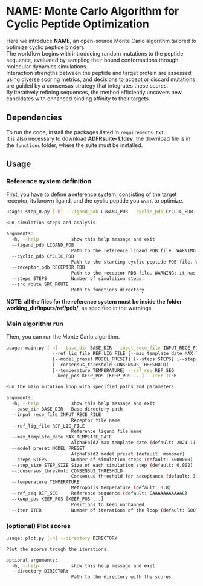 # NAME: Monte Carlo Algorithm for Cyclic Peptide Optimization

Here we introduce **NAME**, an open-source Monte Carlo algorithm tailored to optimize cyclic peptide binders.  
The workflow begins with introducing random mutations to the peptide sequence, evaluated by sampling their bound conformations through molecular dynamics simulations.  
Interaction strengths between the peptide and target protein are assessed using diverse scoring metrics, and decisions to accept or discard mutations are guided by a consensus strategy that integrates these scores.  
By iteratively refining sequences, the method efficiently uncovers new candidates with enhanced binding affinity to their targets.

## Dependencies

To run the code, install the packages listed in `requirements.txt`.  
It is also necessary to download **ADFRsuite-1.1dev**: the download file is in the `functions` folder, where the suite must be installed.

## Usage

### Reference system definition
First, you have to define a reference system, consisting of the target receptor, its known ligand, and the cyclic peptide you want to optimize.
```bash
usage: step_0.py [-h] --ligand_pdb LIGAND_PDB --cyclic_pdb CYCLIC_PDB --receptor_pdb RECEPTOR_PDB [--steps STEPS] --src_route SRC_ROUTE

Run simulation steps and analysis.

arguments:
  -h, --help            show this help message and exit
  --ligand_pdb LIGAND_PDB
                        Path to the reference ligand PDB file. WARNING: it has to be inputs/ref/pdb/filename.pdb
  --cyclic_pdb CYCLIC_PDB
                        Path to the starting cyclic peptide PDB file. WARNING: it has to be inputs/ref/pdb/filename.pdb
  --receptor_pdb RECEPTOR_PDB
                        Path to the receptor PDB file. WARNING: it has to be inputs/ref/pdb/filename.pdb
  --steps STEPS         Number of simulation steps.
  --src_route SRC_ROUTE
                        Path to functions directory
```

**NOTE: all the files for the reference system must be inside the folder working_dir/inputs/ref/pdb/**, as specified in the warnings.

### Main algorithm run
Then, you can run the Monte Carlo algorithm.

```bash
usage: main.py [-h] --base_dir BASE_DIR --input_rece_file INPUT_RECE_FILE
                 --ref_lig_file REF_LIG_FILE [--max_template_date MAX_TEMPLATE_DATE]
                 [--model_preset MODEL_PRESET] [--steps STEPS] [--step_size STEP_SIZE]
                 [--consensus_threshold CONSENSUS_THRESHOLD]
                 [--temperature TEMPERATURE] --ref_seq REF_SEQ
                 --keep_pos KEEP_POS [KEEP_POS ...] --iter ITER 

Run the main mutation loop with specified paths and parameters.

arguments:
  -h, --help            show this help message and exit
  --base_dir BASE_DIR   Base directory path
  --input_rece_file INPUT_RECE_FILE
                        Receptor file name
  --ref_lig_file REF_LIG_FILE
                        Reference ligand file name
  --max_template_date MAX_TEMPLATE_DATE
                        AlphaFold2 max template date (default: 2021-11-01)
  --model_preset MODEL_PRESET
                        AlphaFold2 model preset (default: monomer)
  --steps STEPS         Number of simulation steps (default: 5000000)
  --step_size STEP_SIZE Size of each simulation step (default: 0.002)
  --consensus_threshold CONSENSUS_THRESHOLD
                        Consensus threshold for acceptance (default: 3)
  --temperature TEMPERATURE
                        Metropolis temperature (default: 0.8)
  --ref_seq REF_SEQ     Reference sequence (default: CAAAAAAAAAAAC)
  --keep_pos KEEP_POS [KEEP_POS ...]
                        Positions to keep unchanged
  --iter ITER           Number of iterations of the loop (default: 500)
```

### (optional) Plot scores
```bash
usage: plot.py [-h] --directory DIRECTORY

Plot the scores trough the iterations.

optional arguments:
  -h, --help            show this help message and exit
  --directory DIRECTORY
                        Path to the directory with the scores
```

